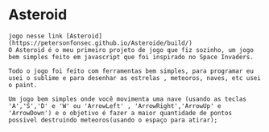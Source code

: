 # Asteroid
    jogo nesse link [Asteroid](https://petersonfonsec.github.io/Asteroide/build/)
    O Asteroid é o meu primeiro projeto de jogo que fiz sozinho, um jogo bem simples feito em javascript que foi inspirado no Space Invaders.
    
    Todo o jogo foi feito com ferramentas bem simples, para programar eu usei o sublime e para desenhar as estrelas , meteoros, naves, etc usei o paint.
 
    Um jogo bem simples onde você movimenta uma nave (usando as teclas 'A','S','D' e 'W' ou 'ArrowLeft' , 'ArrowRight','ArrowUp' e 'ArrowDown') e o objetivo é fazer a maior quantidade de pontos possivel destruindo meteoros(usando o espaço para atirar);


